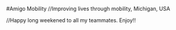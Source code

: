 #Amigo Mobility
//Improving lives through mobility, Michigan, USA

//Happy long weekened to all my teammates. Enjoy!!